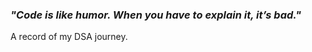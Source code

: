 ### ***"Code is like humor. When you have to explain it, it’s bad."***
A record of my DSA journey.


